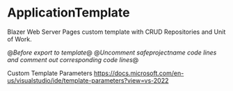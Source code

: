 # ApplicationTemplate

Blazer Web Server Pages custom template with CRUD Repositories and Unit of Work.

@*Before export to template*@
@*Uncomment $safeprojectname$ code lines and comment out corresponding code lines*@

Custom Template Parameters
https://docs.microsoft.com/en-us/visualstudio/ide/template-parameters?view=vs-2022
